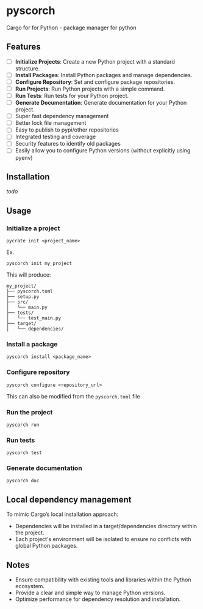 # pyscorch 
Cargo for for Python - package manager for python

## Features
- [ ] **Initialize Projects**: Create a new Python project with a standard structure.
- [ ] **Install Packages**: Install Python packages and manage dependencies.
- [ ] **Configure Repository**: Set and configure package repositories.
- [ ] **Run Projects**: Run Python projects with a simple command.
- [ ] **Run Tests**: Run tests for your Python project.
- [ ] **Generate Documentation**: Generate documentation for your Python project.
- [ ] Super fast dependency management
- [ ] Better lock file management
- [ ] Easy to publish to pypi/other repositories
- [ ] Integrated testing and coverage
- [ ] Security features to identify old packages
- [ ] Easily allow you to configure Python versions (without explicitly using pyenv)

## Installation
*todo*

## Usage

### Initialize a project
```
pycrate init <project_name>
```

Ex.
```
pyscorch init my_project
```

This will produce:
```
my_project/
├── pyscorch.toml
├── setup.py
├── src/
│   └── main.py
├── tests/
│   └── test_main.py
├── target/
│   └── dependencies/
```

### Install a package
```
pyscorch install <package_name>
```

### Configure repository 
```
pyscorch configure <repository_url>
``` 

This can also be modified from the `pyscorch.toml` file

### Run the project
```
pyscorch run
```

### Run tests
```
pyscorch test
```


### Generate documentation
```
pyscorch doc
```


## Local dependency management
To mimic Cargo’s local installation approach:

- Dependencies will be installed in a target/dependencies directory within the project.
- Each project's environment will be isolated to ensure no conflicts with global Python packages.


## Notes 
- Ensure compatibility with existing tools and libraries within the Python ecosystem.
- Provide a clear and simple way to manage Python versions.
- Optimize performance for dependency resolution and installation.


